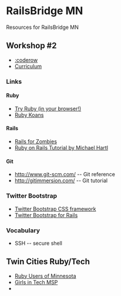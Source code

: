 RailsBridge MN
================================================================================

Resources for RailsBridge MN

Workshop #2
--------------------------------------------------------------------------------

- [:coderow](http://www.coderow.com/)
- [Curriculum](http://curriculum.railsbridge.org)


### Links

#### Ruby

- [Try Ruby (in your browser!)](http://www.tryruby.org/)
- [Ruby Koans](http://rubykoans.com/)

#### Rails

- [Rails for Zombies](http://railsforzombies.com/)
- [Ruby on Rails Tutorial by Michael Hartl](http://ruby.railstutorial.org/)

#### Git

- http://www.git-scm.com/ -- Git reference
- http://gitimmersion.com/ -- Git tutorial

### Twitter Bootstrap

- [Twitter Bootstrap CSS framework](http://twitter.github.com/bootstrap/)
- [Twitter Bootstrap for Rails](http://railsapps.github.com/twitter-bootstrap-rails.html)

### Vocabulary

- SSH -- secure shell

Twin Cities Ruby/Tech
--------------------------------------------------------------------------------

- [Ruby Users of Minnesota](http://ruby.mn/)
- [Girls in Tech MSP](http://gitmsp.org/)
- 
